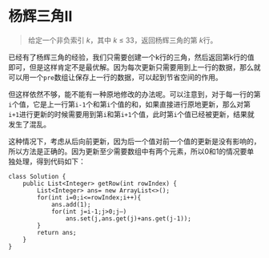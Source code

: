 # 杨辉三角Ⅱ
> 给定一个非负索引 *k*，其中 *k* ≤ 33，返回杨辉三角的第 *k*行。  

已经有了杨辉三角的经验，我们只需要创建一个k行的三角，然后返回第k行的值即可，但是这样肯定不是最优解。因为每次更新只需要用到上一行的数据，那么就可以用一个`pre`数组让保存上一行的数据，可以起到节省空间的作用。

但这样依然不够，能不能有一种原地修改的办法呢。可以注意到，对于每一行的第`i`个值，它是上一行第`i-1`个和第`i`个值的和，如果直接进行原地更新，那么对第`i+1`进行更新的时候需要用到第`i`和第`i+1`个值，此时第`i`个值已经被更新，结果就发生了混乱。

这种情况下，考虑从后向前更新，因为后一个值对前一个值的更新是没有影响的，所以方法是正确的。因为更新至少需要数组中有两个元素，所以0和1的情况要单独处理，得到代码如下：
```
class Solution {
    public List<Integer> getRow(int rowIndex) {
        List<Integer> ans= new ArrayList<>();
        for(int i=0;i<=rowIndex;i++){
            ans.add(1);
            for(int j=i-1;j>0;j—)
                ans.set(j,ans.get(j)+ans.get(j-1));
        }
        return ans;
    }
}
```

